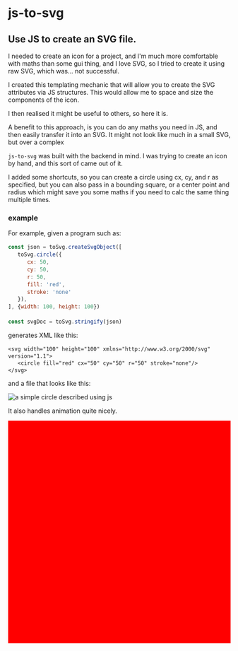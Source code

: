 # js-to-svg

## Use JS to create an SVG file.

I needed to create an icon for a project, and I'm much more comfortable with maths than some gui thing, and I love SVG, so I tried to create it using raw SVG, which was... not successful.

I created this templating mechanic that will allow you to create the SVG attributes via JS structures. This would allow me to space and size the components of the icon.

I then realised it might be useful to others, so here it is.

A benefit to this approach, is you can do any maths you need in JS, and then easily transfer it into an SVG. It might not look like much in a small SVG, but over a complex

`js-to-svg` was built with the backend in mind. I was trying to create an icon by hand, and this sort of came out of it.

I added some shortcuts, so you can create a circle using cx, cy, and r as specified, but you can also pass in a bounding square, or a center point and radius which might save you some maths if you need to calc the same thing multiple times.

### example
For example, given a program such as:

```js
const json = toSvg.createSvgObject([
   toSvg.circle({
      cx: 50,
      cy: 50,
      r: 50,
      fill: 'red',
      stroke: 'none'
   }),
], {width: 100, height: 100})

const svgDoc = toSvg.stringify(json)
```

generates XML like this:

```SVG
<svg width="100" height="100" xmlns="http://www.w3.org/2000/svg" version="1.1">
   <circle fill="red" cx="50" cy="50" r="50" stroke="none"/>
</svg>
```

and a file that looks like this:

![a simple circle described using js](./out/circle.svg)

It also handles animation quite nicely.

![a really ugly animation](./tests/__out__/animation_circle_radius.svg)
